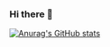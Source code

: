 ### Hi there 👋

[![Anurag's GitHub stats](https://github-readme-stats.vercel.app/api?username=seoyeonK)](https://github.com/anuraghazra/github-readme-stats)

